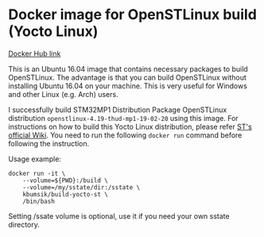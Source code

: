 # Docker image for OpenSTLinux build (Yocto Linux)

[Docker Hub link](https://hub.docker.com/r/kbumsik/build-yocto-st)

This is an Ubuntu 16.04 image that contains necessary packages to build OpenSTLinux.
The advantage is that you can build OpenSTLinux without installing Ubuntu 16.04
on your machine. This is very useful for Windows and other Linux (e.g. Arch) users.

I successfully build STM32MP1 Distribution Package OpenSTLinux distribution
`openstlinux-4.19-thud-mp1-19-02-20` using this image.
For instructions on how to build this Yocto Linux distribution, please refer
[ST's official Wiki](https://wiki.st.com/stm32mpu/wiki/STM32MP1_Distribution_Package).
You need to run the following `docker run` command before following the instruction.

Usage example:

    docker run -it \
        --volume=${PWD}:/build \
        --volume=/my/sstate/dir:/sstate \
        kbumsik/build-yocto-st \
        /bin/bash

Setting /ssate volume is optional, use it if you need your own sstate directory.
